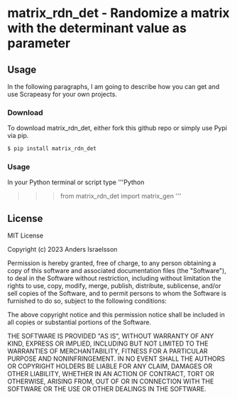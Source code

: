 # matrix_rdn_det - Randomize a matrix with the determinant value as parameter

## Usage

In the following paragraphs, I am going to describe how you can get and use Scrapeasy for your own projects.

###  Download

To download matrix_rdn_det, either fork this github repo or simply use Pypi via pip.
```sh
$ pip install matrix_rdn_det
```

### Usage

In your Python terminal or script type
'''Python
>>> from matrix_rdn_det import matrix_gen
'''



License
----

MIT License

Copyright (c) 2023 Anders Israelsson

Permission is hereby granted, free of charge, to any person obtaining a copy
of this software and associated documentation files (the "Software"), to deal
in the Software without restriction, including without limitation the rights
to use, copy, modify, merge, publish, distribute, sublicense, and/or sell
copies of the Software, and to permit persons to whom the Software is
furnished to do so, subject to the following conditions:

The above copyright notice and this permission notice shall be included in all
copies or substantial portions of the Software.

THE SOFTWARE IS PROVIDED "AS IS", WITHOUT WARRANTY OF ANY KIND, EXPRESS OR
IMPLIED, INCLUDING BUT NOT LIMITED TO THE WARRANTIES OF MERCHANTABILITY,
FITNESS FOR A PARTICULAR PURPOSE AND NONINFRINGEMENT. IN NO EVENT SHALL THE
AUTHORS OR COPYRIGHT HOLDERS BE LIABLE FOR ANY CLAIM, DAMAGES OR OTHER
LIABILITY, WHETHER IN AN ACTION OF CONTRACT, TORT OR OTHERWISE, ARISING FROM,
OUT OF OR IN CONNECTION WITH THE SOFTWARE OR THE USE OR OTHER DEALINGS IN THE
SOFTWARE.
